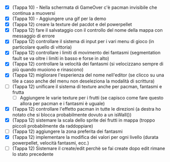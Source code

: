 - [x] (Tappa 10) - Nella schermata di GameOver c'è pacman invisibile che continua a muoversi
- [x] (Tappa 10) - Aggiungere una gif per la demo
- [x] (Tappa 12) creare la texture del pacdot e del powerpellet 
- [x] (Tappa 12) fare il salvataggio con il controllo del nome della mappa con messaggio di errore
- [x] (Tappa 12) controllare il sistema di input per i vari menu di gioco (in particolare quello di vittoria)
- [x] (Tappa 12) controllare i limiti di movimento dei fantasmi (segmentation fault se va oltre i limiti in basso e forse in alto)
- [x] (Tappa 12) controllare la velocità dei fantasmi (si velocizzano sempre di più quando muoiono e rinascono)
- [x] (Tappa 12) migliorare l'esperienza del nome nell'editor (se clicco su una tile a caso anche del menu non deseleziona la modalità di scrittura)
- [ ] (Tappa 12) unificare il sistema di texture anche per pacman, fantasmi e frutta
    - [ ] Aggiungere le varie texture per i frutti (se capisco come fare questo allora per pacman e i fantasmi è uguale)
- [x] (Tappa 12) controllare l'effetto pacman in tutte le direzioni (a destra ho notato che si blocca probabilmente dovuto a un isWall())
- [x] (Tappa 12) sistemare la scala dello sprite dei frutti in mappa (troppo piccoli probabilmente da raddoppiare)
- [ ] (Tappa 12) aggiungere la zona preferita dei fantasmi 
- [x] (Tappa 12) implementare la modifica dei valori per ogni livello (durata powerpellet, velocità fantasmi, ecc.)
- [ ] (Tappa 12) Sistemare il create/edit perchè se fai create dopo edit rimane lo stato precedente